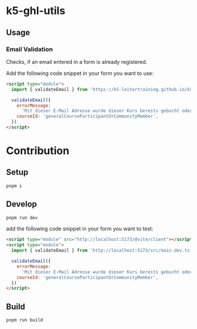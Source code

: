 # k5-ghl-utils

## Usage

### Email Validation

Checks, if an email entered in a form is already registered.

Add the following code snippet in your form you want to use:

```html
<script type="module">
  import { validateEmail } from 'https://k5-leitertraining.github.io/k5-ghl-utils/k5-ghl-utils.js'

  validateEmail({
    errorMessage:
      'Mit dieser E-Mail Adresse wurde dieser Kurs bereits gebucht oder eine Ortsgruppe erstellt. Bitte verwende eine andere E-Mail Adresse.',
    courseId: 'generalCourseParticipantOrCommunityMember',
  })
</script>
```

# Contribution

## Setup

```bash
pnpm i
```

## Develop

```bash
pnpm run dev
```

add the following code snippet in your form you want to test:

```html
<script type="module" src="http://localhost:5173/@vite/client"></script>
<script type="module">
  import { validateEmail } from 'http://localhost:5173/src/main.dev.ts'

  validateEmail({
    errorMessage:
      'Mit dieser E-Mail Adresse wurde dieser Kurs bereits gebucht oder eine Ortsgruppe erstellt. Bitte verwende eine andere E-Mail Adresse.',
    courseId: 'generalCourseParticipantOrCommunityMember',
  })
</script>
```

## Build

```bash
pnpm run build
```
